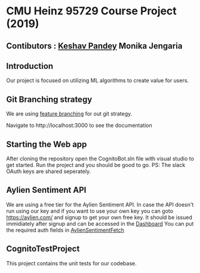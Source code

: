 # CMU Heinz 95729 Course Project (2019)
## Contibutors : [Keshav Pandey](https://github.com/Keshav-Pandey/) Monika Jengaria


## Introduction

Our project is focused on utilizing ML algorithms to create value for users.

## Git Branching strategy

We are using [feature branching](https://docs.microsoft.com/en-us/azure/devops/repos/git/git-branching-guidance?view=azure-devops) for out git strategy.


Navigate to http://localhost:3000 to see the documentation

## Starting the Web app

After cloning the repository open the CognitoBot.sln file with visual studio to get started. Run the project and you should be good to go. PS: The slack OAuth keys are shared seperately.

## Aylien Sentiment API

We are using a free tier for the Aylien Sentiment API. In case the API doesn't run using our key and if you want to use your own key you can goto https://aylien.com/ and signup to get your own free key. It should be issued immidiately after signup and can be accessed in the [Dashboard](https://developer.aylien.com/admin/)
You can put the required auth fields in [AylienSentimentFetch](https://github.com/Keshav-Pandey/heinz-95729-project/blob/master/CognitoBot/AylienSentimentFetch.cs)

## CognitoTestProject

This project contains the unit tests for our codebase.